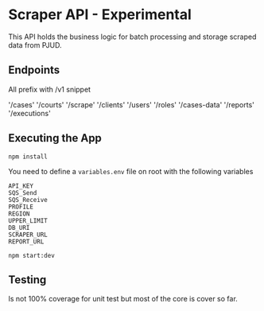 # Scraper API - Experimental

This API holds the business logic for batch processing and storage scraped data from PJUD.

## Endpoints

All prefix with /v1 snippet

'/cases'
'/courts'
'/scrape'
'/clients'
'/users'
'/roles'
'/cases-data'
'/reports'
'/executions'

## Executing the App

`npm install`

You need to define a `variables.env` file on root with the following variables
```
API_KEY
SQS_Send
SQS_Receive
PROFILE
REGION
UPPER_LIMIT
DB_URI
SCRAPER_URL
REPORT_URL
```
`npm start:dev`

## Testing

Is not 100% coverage for unit test but most of the core is cover so far.
